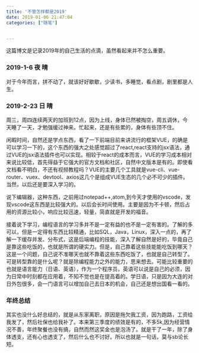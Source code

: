 ```yaml
---
title: '不管怎样都是2019'
date: 2019-01-06 21:47:04
categories: ["随笔"]


---
```


这篇博文是记录2019年的自己生活的点滴，虽然看起来并不怎么重要。

<!--more-->
### 2019-1-6 夜 晴

对于今年而言，拼不动了，就该好好歇歇，少读书，多睡觉，看点剧，剧里都是人生。
### 2019-2-23 日 晴

周三，周四连续两天的加班到12点，因为上线，身体已然被掏空，周五调休，今天睡了一天，才勉强缓过神来。忙起来，还是有些累的，身体有些顶不住。

闲暇时间，自然还是学点东西，看了一下前端目前来讲流行的框架VUE，的确是可以学习一下的，这个东西的强大之处感觉超过了react,react支持的jsx语法，通过VUE的jsx语法插件也可以实现。相较于react的成本而言，VUE的学习成本相对来说比较低，首先得益于它强大的官方文档和社区，自然中文版本是有的。即使看文档看不明白，不还有视频教程吗？VUE的主要几个工具就是vue-cli、vue-router、vuex、devtool、axios这几个是组成VUE生态的几个必不可少的插件。当然，以后还是要深入学习的。

说下编辑器，这种东西，之前用过notepad++,atom,到今天才使用的vscode，发现vscode这东西是比较强大的。以后会长时间使用。主要是因为不卡顿，然后占用的资源比较小，响应比较迅速，轻量，简直就是开发的福音。

接着说下学习，编程语言的学习多并不是一定有益的也不是一定有害的。了解的多可以，但是一定得有东西比较精通，比如SQL，Java，Linux，深入一点的，再了解一下缓存并发、分布式，这是后端编程的技能，深入了解自然是好的，毕竟自己是靠这些吃饭的，也就是所谓的硬实力。但是，自己靠着这些技能能吃饭到哪天？这是一个问题，自己说不准哪天也就不靠着这些东西吃饭了，也就是自己转型了。可是转型靠的是什么呢？就是除编程能力之外的能力，思来想去。可能比较重要的也就是语言能力（日语、英语），作为一个程序员，英语可以说是自己的必须，因为日常中时刻都在应用着，不知不觉也是在提高着的。学日语，只是因为大连的对日外包很多，会一门语言可以增加自己去日本的机会，自己还是想出国看一看的。


### 年终总结
其实也没什么好总结的，就是从东家离职，原因是拖欠我工资，因为跑路，工资给我发了，然后社保也给我补了。本来第三季度的绩效是有的，不多5k,因为经营情况不善，年终聚餐也没有搞，自然而然这奖金也是泡汤了。就是干了一年，除了身体透支，还有心也透支了，然后什么也不讨好。所以也就是一句话，莫与sb论长短。
